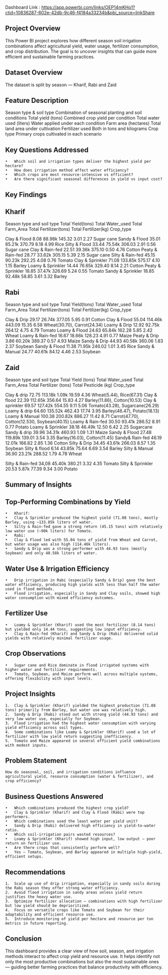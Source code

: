 Dashboard Link : https://app.powerbi.com/links/OEP14mKHo1?ctid=10836287-602e-42db-9c46-f4184a33234b&pbi_source=linkShare

## Project Overview
This Power BI project explores how different season soil irrigation combinations affect agricultural yield, water usage, fertilizer consumption, and crop distribution. The goal is to uncover insights that can guide more efficient and sustainable farming practices.

## Dataset Overview

The dataset is split by season — Kharif, Rabi and Zaid

## Feature	Description
Season type & soil type	Combination of seasonal planting and soil conditions
Total yield (tons)	Combined crop yield per condition
Total water used (liters)	Water applied under each condition
Farm area (hectares)	Total land area under cultivation
Fertilizer used	Both in tons and kilograms
Crop type	Primary crops cultivated in each scenario

## Key Questions Addressed
	•	Which soil and irrigation types deliver the highest yield per hectare?
	•	How does irrigation method affect water efficiency?
	•	Which crops are most resource-intensive vs efficient?
	•	Are there significant seasonal differences in yield vs input cost?

## Key Findings

## Kharif
Season type and soil type 	Total Yield(tons) 	Total Water_used	Total Farm_Area 	Total Fertilizer(tons)	Total Fertilizer(kg)	Crop_type
           						
Clay & Flood	                8.08		          88.98k	             145.32	           3.01	                   2.27	              Sugar cane
Sandy & Flood	                35.01	            85.21k	             370.79	           8.18	                    4.99	             Rice
Silty & Flood	                33.44	            75.54k	             306.03	           2.91                   	0.56	             Sugar cane
Clay & Rain-fed	22.51	39.36k	375.10	0.50	4.76	                                                                                Cotton
Peaty & Rain-fed	28.77	33.62k	305.15	5.39	2.15	                                                                              Sugar cane
Silty & Rain-fed	45.15	90.23k	292.25	4.08	0.76	                                                                              Tomato
Clay & Sprinkler	71.08	133.85k	575.17	4.10	1.15	                                                                              Barley
Loamy & Sprinkler	14.44	76.65k	329.40	8.14	2.21	                                                                              Cotton
Peaty & Sprinkler	18.85	37.47k	326.69	5.24	0.55	                                                                              Tomato
Sandy & Sprinkler	18.85	92.48k	58.85	3.61	3.32	                                                                                Barley

## Rabi
Season type and soil type	Total Yield(tons)	Total Water_used	Total Farm_Area	Total Fertilizer(tons)	Total Fertilizer(kg)	Crop_type
                          						
Clay & Drip	29.17	26.74k	377.05	5.95	0.91	Cotton
Clay & Flood	55.04	114.46k	443.09	15.35	6.58	Wheat(30.70), Carrot(24.34)
Loamy & Drip	12.92	92.75k	264.12	4.75	4.79	Tomato
Loamy & Flood	24.63	65.84k	162.28	5.85	2.42	Wheat
Loamy & Rain-fed	16.67	18.66k	128.23	4.91	0.77	Maize
Peaty & Drip	3.86	60.20k	389.37	0.57	4.93	Maize
Sandy & Drip	44.93	40.58k	360.06	1.83	2.37	Soybean
Sandy & Flood	11.38	71.95k	246.02	1.01	3.45	Rice
Sandy & Manual	24.77	40.61k	84.12	4.46	2.53	Soybean

## Zaid
Season type and soil type	Total Yield (tons)	Total Water_used	Total Farm_Area	Total Fertilizer (tons)	Total Pesticide (kg)	Crop_type

						
Clay & drip	72.75	113.18k	1.09k	19.59	4.36	Wheat(5.44), Rice(67.31)
Clay & flood	22.39	112.65k	356.64	15.83	4.27	Barley(11.86), Cotton(10.53)
Clay & sprinkler	69.57	127.42k	554.55	9.11	5.06	Tomato(43.28), Sugarcane(26.29)
Loamy & drip	64.60	135.52k	462.43	17.74	3.95	Barley(46.47), Potato(18.13)
Loamy & Manual	100.38	200.82k	886.27	11.42	8.71	Carrot(47.70), Cotton(12.530, Soybean(40.15)
Loamy & Rain-fed	30.50	93.41k	286.52	8.91	0.77	Potato
Loamy & Sprinkler	38.18	46.49k	12.50	6.42	2.25	Sugarcane
Sandy & drip	39.96	34.31k	460.93	1.09	1.31	Maize
Sandy & Flood	27.48	119.89k	139.01	3.54	3.35	Barley(16.03), Cotton(11.45)
Sandy& Rain-fed	46.19	12.01k	166.82	2.85	1.36	Cotton
Silty & Drip	34.45	43.61k	266.03	8.57	1.35	Soybean
Silty & flood	6.14	43.85k	75.64	6.69	3.54	Barley
Silty & Manual	36.90	23.21k	288.52	1.79	4.78	Wheat

Silty & Rain-fed
	34,08	45.40k	380.21	3.32	4.35	Tomato
Silty & Sprinkler	20.53	5.87k	77.39	9.34	3.00	Potato



## Summary of Insights

## Top-Performing Combinations by Yield
	•	Kharif:
	•	Clay & Sprinkler produced the highest yield (71.08 tons), mostly Barley, using ~133.85k liters of water.
	•	Silty & Rain-fed gave a strong return (45.15 tons) with relatively low water use (~90k liters) for Tomato.
	•	Rabi:
	•	Clay & Flood led with 55.04 tons of yield from Wheat and Carrot, but water usage was also high (114.46k liters).
	•	Sandy & Drip was a strong performer with 44.93 tons (mostly Soybean) and only 40.58k liters of water.

## Water Use & Irrigation Efficiency
	•	Drip irrigation in Rabi (especially Sandy & Drip) gave the best water efficiency, producing high yields with less than half the water used in flood methods.
	•	Flood irrigation, especially in Sandy and Clay soils, showed high water consumption with mixed efficiency outcomes.

## Fertilizer Use
	•	Loamy & Sprinkler (Kharif) used the most fertilizer (8.14 tons) but yielded only 14.44 tons, suggesting low input efficiency.
	•	Clay & Rain-fed (Kharif) and Sandy & Drip (Rabi) delivered solid yields with relatively minimal fertilizer usage.

## Crop Observations
	•	Sugar cane and Rice dominate in flood irrigated systems with higher water and fertilizer requirements.
	•	Tomato, Soybean, and Maize perform well across multiple systems, offering flexibility with input levels.

## Project Insights
	1.	Clay & Sprinkler (Kharif) yielded the highest production (71.08 tons) primarily from Barley, but water use was relatively high.
	2.	Sandy & Drip (Rabi) stood out with strong yield (44.93 tons) and very low water use, especially for Soybean.
	3.	Flood irrigation had the highest water consumption with varying yield efficiency across soil types.
	4.	Some combinations like Loamy & Sprinkler (Kharif) used a lot of fertilizer with low yield return suggesting inefficiency.
	5.	Tomato and Maize appeared in several efficient yield combinations with modest inputs.

## Problem Statement

	How do seasonal, soil, and irrigation conditions influence agricultural yield, resource consumption (water & fertilizer), and crop efficiency?

## Business Questions Answered
	•	Which combinations produced the highest crop yield?
	•	Clay & Sprinkler (Kharif) and Clay & Flood (Rabi) were top performers.
	•	Which combinations used the least water per yield unit?
	•	Sandy & Drip (Rabi) delivered high efficiency in yield-to-water ratio.
	•	Which soil-irrigation pairs wasted resources?
	•	Loamy & Sprinkler (Kharif) showed high input, low output — poor return on fertilizer use.
	•	Are there crops that consistently perform well?
	•	Yes — Tomato, Soybean, and Barley appeared in multiple high-yield, efficient setups.

## Recommendations
	1.	Scale up use of drip irrigation, especially in sandy soils during the Rabi season they offer strong water efficiency.
	2.	Avoid flood irrigation in sandy areas unless yield return justifies the heavy water use.
	3.	Optimize fertilizer allocation — combinations with high fertilizer but low yield should be deprioritized.
	4.	Focus on versatile crops like Tomato and Soybean for their adaptability and efficient resource use.
	5.	Introduce monitoring of yield per hectare and resource per ton metrics in future reporting.

## Conclusion

This dashboard provides a clear view of how soil, season, and irrigation methods interact to affect crop yield and resource use. It helps identify not only the most productive combinations but also the most sustainable ones — guiding better farming practices that balance productivity with efficiency.






